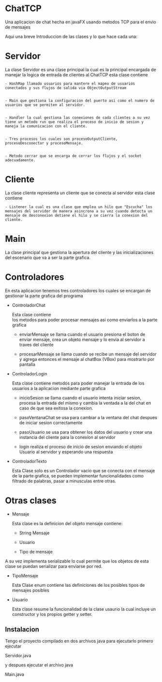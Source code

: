
# ChatTCP

Una aplicacion de chat hecha en javaFX usando metodos TCP para el envio de mensajes

Aqui una breve Introduccion de las clases y lo que hace cada una:

# Servidor

La clase Servidor es una clase principal la cual es la principal encargada de manejar la logica de entrada de clientes al ChatTCP esta clase contiene

    - HashMap llamado usuarios para mantere el mapeo de usuarios conectados y sus flujos de salida via ObjectOutputStream


    - Main que gestiona la configuracion del puerto asi como el numero de usuarios que se permiten al servidor.


    - Handler la cual gestiona las conexiones de cada clientes a su vez tiene un metodo run que realiza el proceso de inicio de sesion y maneja la comunicacion con el cliente.


    - Tres procesos los cuales son procesoOutputCliente, procesoDesconectar y procesoMensaje.


    - Metodo cerrar que se encarga de cerrar los flujos y el socket adecuadamente.

# Cliente

La clase cliente representa un cliente que se conecta al servidor esta clase contiene

    - Listener la cual es una clase que emplea un hilo que "Escucha" los mensajes del servidor de manera asincrona a su vez cuando detecta un mensaje de desconexion detiene el hilo y se cierra la conexion del cliente.

# Main

La clase principal que gestiona la apertura del cliente y las inicializaciones del escenario que va a ser la parte grafica.

# Controladores

En esta aplicacion tenemos tres controladores los cuales se encargan de gestionar la parte grafica del programa

- ControladorChat

    Esta clase contiene    
    los metodos para poder 
    procesar mensajes asi 
    como enviarlos a la 
    parte grafica


    - enviarMensaje se llama cuando el usuario presiona el boton de enviar mensaje, crea un objeto mensaje y lo envia al servidor a traves del cliente

    - procesarMensaje se llama cuando se recibe un mensaje del servidor y agrega entonces el mensaje al chatBox (VBox) para mostrarlo por pantalla

- ControladorLogin

    Esta clase contiene metodos para poder manejar la entrada de los usuarios a la aplicacion mediante parte grafica


    - inicioSesion se llama cuando el usuario intenta iniciar sesion, procesa la entrada del mismo y cambia la ventada a la del chat en caso de que sea exitosa la conexion.

    - pasoVentanaChat se usa para cambiar a la ventana del chat despues de iniciar sesion correctamente

    - pasoUsuario se usa para obtener los datos del usuario y crear una instancia del cliente para la conexion al servidor

    - login realiza el proceso de inicio de sesion enviando el objeto Usuario al servidor y esperando una respuesta

- ControladorTexto


    Esta Clase solo es un Controlador vacio que se conecta con el mensaje de la parte grafica, se pueden implementar funcionalidades como filtrado de palabras, pasar a minusculas entre otras.

# Otras clases

- Mensaje

    Esta clase es la definicion del objeto mensaje contiene:


    - String Mensaje

    - Usuario

    - Tipo de mensaje

A su vez implementa serializable lo cual permite que los objetos de esta clase se puedan serializar para enviarse por red.

- TipoMensaje

    Esta Clase enum contiene las definiciones de los posibles tipos de mensajes posibles

- Usuario

    Esta clase resume la funcionalidad de la clase usaurio la cual incluye un constructor y los propios getter y setter.


## Instalacion

Tengo el proyecto compilado en dos archivos java para ejecutarlo primero ejecutar

Servidor.java

y despues ejecutar el archivo java

Main.java
